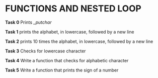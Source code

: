 # FUNCTIONS AND NESTED LOOP

**Task 0**
Prints *_putchar*

**Task 1**
prints the alphabet, in lowercase, followed by a new line

**Task 2**
prints 10 times the alphabet, in lowercase, followed by a new line

**Task 3**
Checks for lowercase character

**Task 4**
Write a function that checks for alphabetic character

**Task 5**
Write a function that prints the sign of a number

